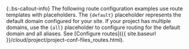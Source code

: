 {:.bs-callout-info}
The following route configuration examples use route templates with placeholders. The `{default}` placeholder represents the default domain configured for your site. If your project has multiple domains, use the `{all}` placeholder to configure routing for the default domain and all aliases. See [Configure routes]({{ site.baseurl }}/cloud/project/project-conf-files_routes.html).
